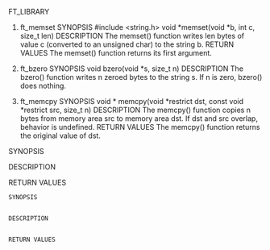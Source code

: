 FT_LIBRARY

1. ft_memset
SYNOPSIS
	#include <string.h>
	void    *memset(void *b, int c, size_t len)
DESCRIPTION
	The memset() function writes len bytes of value c (converted to an unsigned char) to the string b.
RETURN VALUES
	The memset() function returns its first argument.
	
2. ft_bzero
SYNOPSIS
	void    bzero(void *s, size_t n)
DESCRIPTION
	The bzero() function writes n zeroed bytes to the string s.  If n is zero, bzero() does nothing.
3. ft_memcpy
SYNOPSIS
	void *  memcpy(void *restrict dst, const void *restrict src, size_t n)
DESCRIPTION
	The memcpy() function copies n bytes from memory area src to memory area dst.  If dst and src overlap, behavior is undefined.
RETURN VALUES
	The memcpy() function returns the original value of dst.
	
SYNOPSIS
	

DESCRIPTION
	

RETURN VALUES
	

	

	SYNOPSIS
	

	DESCRIPTION
	

	RETURN VALUES
